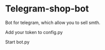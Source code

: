 # Telegram-shop-bot
Bot for telegram, which allow you to sell smth.


Add your token to config.py

Start bot.py
